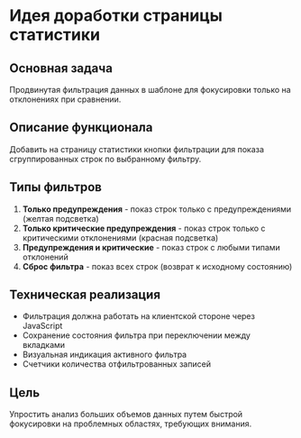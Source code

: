 # Идея доработки страницы статистики

## Основная задача
Продвинутая фильтрация данных в шаблоне для фокусировки только на отклонениях при сравнении.

## Описание функционала
Добавить на страницу статистики кнопки фильтрации для показа сгруппированных строк по выбранному фильтру.

## Типы фильтров
1. **Только предупреждения** - показ строк только с предупреждениями (желтая подсветка)
2. **Только критические предупреждения** - показ строк только с критическими отклонениями (красная подсветка)
3. **Предупреждения и критические** - показ строк с любыми типами отклонений
4. **Сброс фильтра** - показ всех строк (возврат к исходному состоянию)

## Техническая реализация
- Фильтрация должна работать на клиентской стороне через JavaScript
- Сохранение состояния фильтра при переключении между вкладками
- Визуальная индикация активного фильтра
- Счетчики количества отфильтрованных записей

## Цель
Упростить анализ больших объемов данных путем быстрой фокусировки на проблемных областях, требующих внимания.